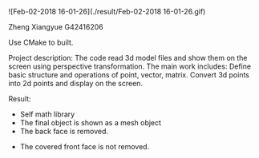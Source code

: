 ![Feb-02-2018 16-01-26](./result/Feb-02-2018 16-01-26.gif)

Zheng Xiangyue G42416206

Use CMake to built.

Project description:
The code read 3d model files and show them on the screen using perspective transformation.
The main work includes: Define basic structure and operations of point, vector, matrix. Convert 3d points into 2d points and display on the screen.

Result:
+ Self math library
+ The final object is shown as a mesh object
+ The back face is removed.
- The covered front face is not removed.



